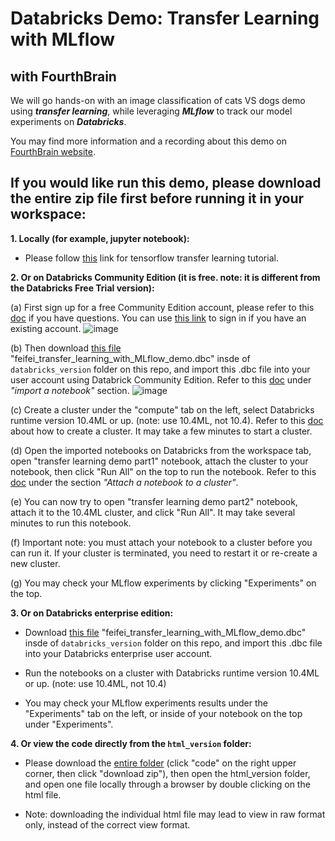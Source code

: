 # Databricks Demo: Transfer Learning with MLflow 
## with FourthBrain

We will go hands-on with an image classification of cats VS dogs demo using ***transfer learning***, while leveraging ***MLflow*** to track our model experiments on ***Databricks***.

You may find more information and a recording about this demo on [FourthBrain website](https://discover.fourthbrain.ai/live-session/databricks?utm_campaign=Databricks%20Event&utm_medium=email&_hsmi=2&_hsenc=p2ANqtz--F8VKHIPHNwly3IwFlBZT7uYi4Jn3-fqVCD3M9GJl2h8qjWSSemEn5fAiN0DF7uY7krt5DdxtgPo6hf6YqQX19orXAIw&utm_content=2&utm_source=hs_email).

## If you would like run this demo, please download the entire zip file first before running it in your workspace:

**1. Locally (for example, jupyter notebook):**

* Please follow [this](https://www.tensorflow.org/tutorials/images/transfer_learning) link for tensorflow transfer learning tutorial.

**2. Or on Databricks Community Edition (it is free. note: it is different from the Databricks Free Trial version):**

  (a) First sign up for a free Community Edition account, please refer to this [doc](https://docs.databricks.com/getting-started/community-edition.html) if you have questions. You can use [this link](https://community.cloud.databricks.com/login.html) to sign in if you have an existing account.
![image](https://user-images.githubusercontent.com/109642474/180575265-ecbf6401-bf87-4fa3-b769-965318ff1790.png)


  (b) Then download [this file](https://github.com/feifeiwww/20220726_Databricks_Demo_Transfer_Learning_with_MLflow/blob/main/databricks_version/feifei_transfer_learning_with_MLflow_demo.dbc) "feifei_transfer_learning_with_MLflow_demo.dbc"  insde of `databricks_version` folder on this repo, and import this .dbc file into your user account using Databrick Community Edition. Refer to this [doc](https://docs.databricks.com/notebooks/notebooks-manage.html#import-a-notebook) under *"import a notebook"* section.
  ![image](https://user-images.githubusercontent.com/109642474/180575795-0e705ec3-4281-49b3-973e-630606c6adee.png)


  (c) Create a cluster under the "compute" tab on the left, select Databricks runtime version 10.4ML or up. (note: use 10.4ML, not 10.4). Refer to this [doc](https://docs.databricks.com/clusters/create.html) about how to create a cluster. It may take a few minutes to start a cluster. 

  (d) Open the imported notebooks on Databricks from the workspace tab, open "transfer learning demo part1" notebook, attach the cluster to your notebook, then click "Run All" on the top to run the notebook. Refer to this [doc](https://docs.databricks.com/notebooks/notebooks-manage.html#attach-a-notebook-to-a-cluster) under the section *"Attach a notebook to a cluster"*. 

  (e) You can now try to open "transfer learning demo part2" notebook, attach it to the 10.4ML cluster, and click "Run All". It may take several minutes to run this notebook.

  (f) Important note: you must attach your notebook to a cluster before you can run it. If your cluster is terminated, you need to restart it or re-create a new cluster. 

  (g) You may check your MLflow experiments by clicking "Experiments" on the top. 

**3. Or on Databricks enterprise edition:**

* Download [this file](https://github.com/feifeiwww/20220726_Databricks_Demo_Transfer_Learning_with_MLflow/blob/main/databricks_version/feifei_transfer_learning_with_MLflow_demo.dbc) "feifei_transfer_learning_with_MLflow_demo.dbc" insde of `databricks_version` folder on this repo, and import this .dbc file into your Databricks enterprise user account.

* Run the notebooks on a cluster with Databricks runtime version 10.4ML or up. (note: use 10.4ML, not 10.4)

* You may check your MLflow experiments results under the "Experiments" tab on the left, or inside of your notebook on the top under "Experiments". 

**4. Or view the code directly from the `html_version` folder:** 
* Please download the [entire folder](https://github.com/feifeiwww/20220726_Databricks_Demo_Transfer_Learning_with_MLflow) (click "code" on the right upper corner, then click "download zip"), then open the html_version folder, and open one file locally through a browser by double clicking on the html file. 

* Note: downloading the individual html file may lead to view in raw format only, instead of the correct view format. 
